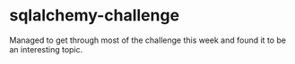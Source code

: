 # sqlalchemy-challenge
Managed to get through most of the challenge this week and found it to be an interesting topic.

